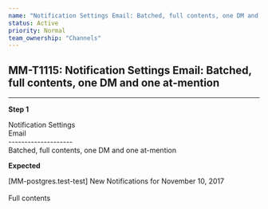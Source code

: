```yaml
---
name: "Notification Settings Email: Batched, full contents, one DM and one at-mention"
status: Active
priority: Normal
team_ownership: "Channels"
---
```


## MM-T1115: Notification Settings Email: Batched, full contents, one DM and one at-mention

---

**Step 1**

Notification Settings\
Email\
\--------------------\
Batched, full contents, one DM and one at-mention

**Expected**

\[MM-postgres.test-test] New Notifications for November 10, 2017\
\
Full contents
